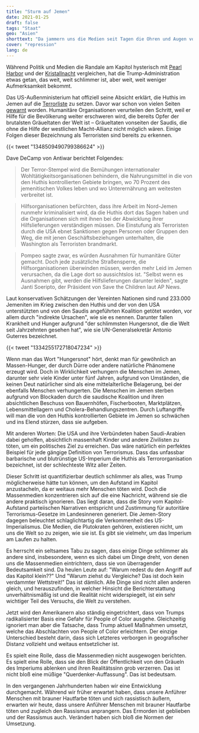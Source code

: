 ```yaml
---
title: "Sturm auf Jemen"
date: 2021-01-25
draft: false
tags: "Staat"
geo: "Asien"
shorttext: "Da jammern uns die Medien seit Tagen die Ohren und Augen voll von Menschen die Gewalt leben, während Kriegsverbrechen West ausgeblendet bleiben."
cover: "repression"
lang: de
---
```


Während Politik und Medien die Randale am Kapitol hysterisch mit [Pearl Harbor](https://www.dailywire.com/news/infamy-chuck-schumer-compares-capitol-chaos-to-pearl-harbor "Chuck Schumer Compares Capitol Chaos To Pearl Harbor") und der [Kristallnacht](https://www.spiked-online.com/2021/01/11/it-is-obscene-to-compare-the-capitol-riot-to-kristallnacht/ "It is obscene to compare the Capitol riot to Kristallnacht") vergleichen, hat die Trump-Administration etwas getan, das weit, weit schlimmer ist, aber weit, weit weniger Aufmerksamkeit bekommt.

Das US-Außenministerium hat offiziell seine Absicht erklärt, die Huthis im Jemen auf die [Terrorliste](https://parstoday.com/en/news/west_asia-i132606-us_state_department_starts_to_revisit_trump_terrorist_designation_of_yemen%E2%80%99s_ansarullah "US State Department starts to revisit Trump terrorist designation of Yemen’s Ansarullah") zu setzen. Davor war schon von vielen Seiten [gewarnt](https://abcnews.go.com/International/wireStory/aid-group-us-terrorism-designation-yemen-rebels-blow-75171575 "Aid agencies fear impact in Yemen after US terror decision") worden. Humanitäre Organisationen verurteilen den Schritt, weil er Hilfe für die Bevölkerung weiter erschweren wird, die bereits Opfer der brutalsten Gräueltaten der Welt ist – Gräueltaten vonseiten der Saudis, die ohne die Hilfe der westlichen Macht-Allianz nicht möglich wären. Einige Folgen dieser Bezeichnung als Terroristen sind bereits zu erkennen.

{{< tweet "1348509490799386624" >}}

Dave DeCamp von Antiwar berichtet Folgendes:

> Der Terror-Stempel wird die Bemühungen internationaler Wohltätigkeitsorganisationen behindern, die Nahrungsmittel in die von den Huthis kontrollierten Gebiete bringen, wo 70 Prozent des jemenitischen Volkes leben und wo Unterernährung am weitesten verbreitet ist.

> Hilfsorganisationen befürchten, dass ihre Arbeit im Nord-Jemen nunmehr kriminalisiert wird, da die Huthis dort das Sagen haben und die Organisationen sich mit ihnen bei der Abwicklung ihrer Hilfslieferungen verständigen müssen. Die Einstufung als Terroristen durch die USA ebnet Sanktionen gegen Personen oder Gruppen den Weg, die mit jenen Geschäftsbeziehungen unterhalten, die Washington als Terroristen brandmarkt.

> Pompeo sagte zwar, es würden Ausnahmen für humanitäre Güter gemacht. Doch jede zusätzliche Straßensperre, die Hilfsorganisationen überwinden müssen, werden mehr Leid im Jemen verursachen, da die Lage dort so aussichtslos ist. "Selbst wenn es Ausnahmen gibt, werden die Hilfslieferungen darunter leiden", sagte Janti Soeripto, der Präsident von Save the Children laut AP News.

Laut konservativen Schätzungen der Vereinten Nationen sind rund 233.000 Jemeniten im Krieg zwischen den Huthis und der von den USA unterstützten und von den Saudis angeführten Koalition getötet worden, vor allem durch "indirekte Ursachen", wie sie es nennen. Darunter fallen Krankheit und Hunger aufgrund "der schlimmsten Hungersnot, die die Welt seit Jahrzehnten gesehen hat", wie sie UN-Generalsekretär Antonio Guterres bezeichnet.

{{< tweet "1334255172718047234" >}}

Wenn man das Wort "Hungersnot" hört, denkt man für gewöhnlich an Massen-Hunger, der durch Dürre oder andere natürliche Phänomene erzeugt wird. Doch in Wirklichkeit verhungern die Menschen im Jemen, darunter sehr viele Kinder unter fünf Jahren, aufgrund von Umständen, die keinen Deut natürlicher sind als eine mittelalterliche Belagerung, bei der ebenfalls Menschen verhungerten. Die Menschen im Jemen sterben aufgrund von Blockaden durch die saudische Koalition und ihren absichtlichen Beschuss von Bauernhöfen, Fischerbooten, Marktplätzen, Lebensmittellagern und Cholera-Behandlungszentren. Durch Luftangriffe will man die von den Huthis kontrollierten Gebiete im Jemen so schwächen und ins Elend stürzen, dass sie aufgeben.

Mit anderen Worten: Die USA und ihre Verbündeten haben Saudi-Arabien dabei geholfen, absichtlich massenhaft Kinder und andere Zivilisten zu töten, um ein politisches Ziel zu erreichen. Das wäre natürlich ein perfektes Beispiel für jede gängige Definition von Terrorismus. Dass das unfassbar barbarische und blutrünstige US-Imperium die Huthis als Terrororganisation bezeichnet, ist der schlechteste Witz aller Zeiten.

Dieser Schritt ist quantifizierbar deutlich schlimmer als alles, was Trump möglicherweise hätte tun können, um den Aufstand im Kapitol anzustacheln, da er weitaus mehr Menschen töten wird. Doch die Massenmedien konzentrieren sich auf die eine Nachricht, während sie die andere praktisch ignorieren. Das liegt daran, dass die Story vom Kapitol-Aufstand parteiischen Narrativen entspricht und Zustimmung für autoritäre Terrorismus-Gesetze im Landesinneren generiert. Die Jemen-Story dagegen beleuchtet schlaglichtartig die Verkommenheit des US-Imperialismus. Die Medien, die Plutokraten gehören, existieren nicht, um uns die Welt so zu zeigen, wie sie ist. Es gibt sie vielmehr, um das Imperium am Laufen zu halten.

Es herrscht ein seltsames Tabu zu sagen, dass einige Dinge schlimmer als andere sind, insbesondere, wenn es sich dabei um Dinge dreht, von denen uns die Massenmedien eintrichtern, dass sie von überragender Bedeutsamkeit sind. Da heulen Leute auf: "Warum redest du den Angriff auf das Kapitol klein??" Und "Warum ziehst du Vergleiche? Das ist doch kein verdammter Wettstreit!" Das ist dämlich. Alle Dinge sind nicht allen anderen gleich, und herauszufinden, in welcher Hinsicht die Berichterstattung unverhältnismäßig ist und die Realität nicht widerspiegelt, ist ein sehr wichtiger Teil des Versuchs, die Welt zu verstehen.

Jetzt wird den Amerikanern also ständig eingetrichtert, dass von Trumps radikalisierter Basis eine Gefahr für People of Color ausgehe. Gleichzeitig ignoriert man aber die Tatsache, dass Trump aktuell Maßnahmen umsetzt, welche das Abschlachten von People of Color erleichtern. Der einzige Unterschied besteht darin, dass sich Letzteres verborgen in geografischer Distanz vollzieht und weitaus entsetzlicher ist.

Es spielt eine Rolle, dass die Massenmedien nicht ausgewogen berichten. Es spielt eine Rolle, dass sie den Blick der Öffentlichkeit von den Gräueln des Imperiums ablenken und ihren Realitätssinn grob verzerren. Das ist nicht bloß eine müßige "Querdenker-Auffassung". Das ist bedeutsam.

In den vergangenen Jahrhunderten haben wir eine Entwicklung durchgemacht. Während wir früher erwartet haben, dass unsere Anführer Menschen mit brauner Hautfarbe töten und sich rassistisch äußern, erwarten wir heute, dass unsere Anführer Menschen mit brauner Hautfarbe töten und zugleich den Rassismus anprangern. Das Ermorden ist geblieben und der Rassismus auch. Verändert haben sich bloß die Normen der Umsetzung.
